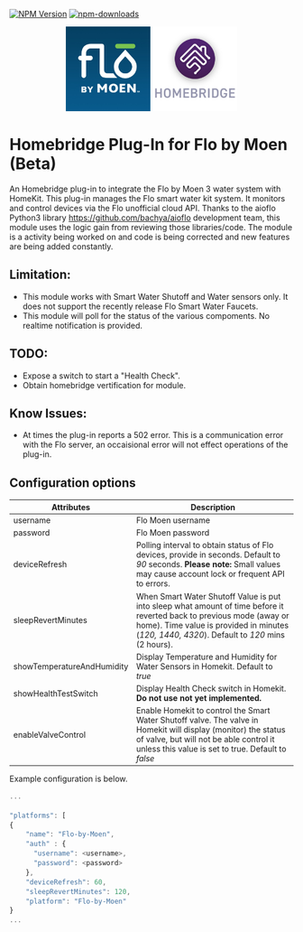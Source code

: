 [![NPM Version](https://img.shields.io/npm/v/homebridge-flobymoen.svg)](https://www.npmjs.com/package/homebridge-flobymoen)
[![npm-downloads](https://www.npmjs.com/package/homebridge-flobymoen)](https://www.npmjs.com/package/homebridge-flobymoen)
<p align="center">
<img src="https://github.com/haywirecoder/homebridge-flobymoen/blob/master/images/flo-by-moen-logo.jpg" width="150">
<img src="https://github.com/homebridge/branding/raw/master/logos/homebridge-wordmark-logo-vertical.png" width="150">


</p>


# Homebridge Plug-In for Flo by Moen (Beta)
An Homebridge plug-in to integrate the Flo by Moen 3 water system with HomeKit. This plug-in manages the Flo smart water kit system. It monitors and control devices via the Flo unofficial cloud API. Thanks to the aioflo Python3 library https://github.com/bachya/aioflo development team, this module uses the logic gain from reviewing those libraries/code. The module is a activity being worked on and code is being corrected and new features are being added constantly.

## Limitation:
* This module works with Smart Water Shutoff and Water sensors only. It does not support the recently release Flo Smart Water Faucets.
* This module will poll for the status of the various compoments. No realtime notification is provided.
 
## TODO:

* Expose a switch to start a "Health Check".
* Obtain homebridge vertification for module. 

## Know Issues:
* At times the plug-in reports a 502 error. This is a communication error with the Flo server, an occaisional error will not effect operations of the plug-in.

## Configuration options

| Attributes        | Description                                                                                                              |
| ----------------- | ------------------------------------------------------------------------------------------------------------------------ |
| username              | Flo Moen username                     |
| password              | Flo Moen password                                                                  |
| deviceRefresh        | Polling interval to obtain status of Flo devices, provide in seconds. Default to <i>90</i> seconds. <b>Please note:</b> Small values may cause account lock or frequent API to errors.                                                                    |
| sleepRevertMinutes          | When Smart Water Shutoff Value is put into sleep what amount of time before it reverted back to previous mode (away or home).  Time value is provided in minutes (<i>120, 1440, 4320</i>). Default to <i>120</i> mins (2 hours).     
| showTemperatureAndHumidity| Display Temperature and Humidity for Water Sensors in Homekit.   Default to <i>true</i>                                                        |
| showHealthTestSwitch | Display Health Check switch in Homekit.   <b> Do not use not yet implemented.</b>                                                        |
| enableValveControl         | Enable Homekit to control the Smart Water Shutoff valve. The valve in Homekit will display (monitor) the status of valve, but will not be able control it unless this value is set to true. Default to <i>false</i>   |


Example configuration is below.

```javascript
...

"platforms": [
{
    "name": "Flo-by-Moen",
    "auth" : {
      "username": <username>,
      "password": <password>
    },
    "deviceRefresh": 60,
    "sleepRevertMinutes": 120,
    "platform": "Flo-by-Moen"
}
...

```

